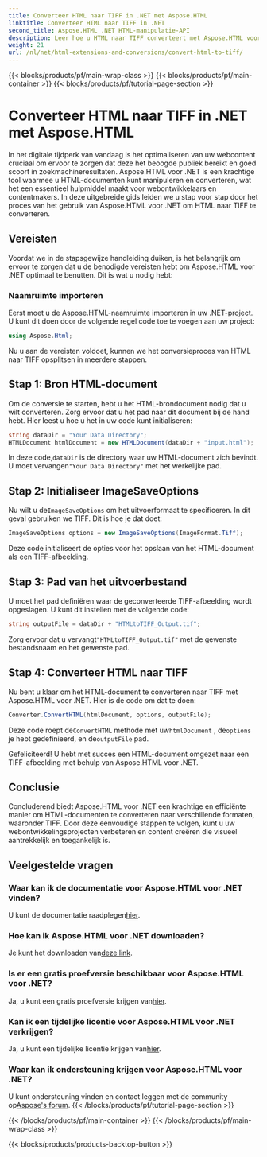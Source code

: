```yaml
---
title: Converteer HTML naar TIFF in .NET met Aspose.HTML
linktitle: Converteer HTML naar TIFF in .NET
second_title: Aspose.HTML .NET HTML-manipulatie-API
description: Leer hoe u HTML naar TIFF converteert met Aspose.HTML voor .NET. Volg onze stapsgewijze handleiding voor efficiënte optimalisatie van webinhoud.
weight: 21
url: /nl/net/html-extensions-and-conversions/convert-html-to-tiff/
---
```


{{< blocks/products/pf/main-wrap-class >}}
{{< blocks/products/pf/main-container >}}
{{< blocks/products/pf/tutorial-page-section >}}

# Converteer HTML naar TIFF in .NET met Aspose.HTML


In het digitale tijdperk van vandaag is het optimaliseren van uw webcontent cruciaal om ervoor te zorgen dat deze het beoogde publiek bereikt en goed scoort in zoekmachineresultaten. Aspose.HTML voor .NET is een krachtige tool waarmee u HTML-documenten kunt manipuleren en converteren, wat het een essentieel hulpmiddel maakt voor webontwikkelaars en contentmakers. In deze uitgebreide gids leiden we u stap voor stap door het proces van het gebruik van Aspose.HTML voor .NET om HTML naar TIFF te converteren.

## Vereisten

Voordat we in de stapsgewijze handleiding duiken, is het belangrijk om ervoor te zorgen dat u de benodigde vereisten hebt om Aspose.HTML voor .NET optimaal te benutten. Dit is wat u nodig hebt:

### Naamruimte importeren

Eerst moet u de Aspose.HTML-naamruimte importeren in uw .NET-project. U kunt dit doen door de volgende regel code toe te voegen aan uw project:

```csharp
using Aspose.Html;
```

Nu u aan de vereisten voldoet, kunnen we het conversieproces van HTML naar TIFF opsplitsen in meerdere stappen.

## Stap 1: Bron HTML-document

Om de conversie te starten, hebt u het HTML-brondocument nodig dat u wilt converteren. Zorg ervoor dat u het pad naar dit document bij de hand hebt. Hier leest u hoe u het in uw code kunt initialiseren:

```csharp
string dataDir = "Your Data Directory";
HTMLDocument htmlDocument = new HTMLDocument(dataDir + "input.html");
```

 In deze code,`dataDir` is de directory waar uw HTML-document zich bevindt. U moet vervangen`"Your Data Directory"` met het werkelijke pad.

## Stap 2: Initialiseer ImageSaveOptions

 Nu wilt u de`ImageSaveOptions` om het uitvoerformaat te specificeren. In dit geval gebruiken we TIFF. Dit is hoe je dat doet:

```csharp
ImageSaveOptions options = new ImageSaveOptions(ImageFormat.Tiff);
```

Deze code initialiseert de opties voor het opslaan van het HTML-document als een TIFF-afbeelding.

## Stap 3: Pad van het uitvoerbestand

U moet het pad definiëren waar de geconverteerde TIFF-afbeelding wordt opgeslagen. U kunt dit instellen met de volgende code:

```csharp
string outputFile = dataDir + "HTMLtoTIFF_Output.tif";
```

 Zorg ervoor dat u vervangt`"HTMLtoTIFF_Output.tif"` met de gewenste bestandsnaam en het gewenste pad.

## Stap 4: Converteer HTML naar TIFF

Nu bent u klaar om het HTML-document te converteren naar TIFF met Aspose.HTML voor .NET. Hier is de code om dat te doen:

```csharp
Converter.ConvertHTML(htmlDocument, options, outputFile);
```

 Deze code roept de`ConvertHTML` methode met uw`htmlDocument` , de`options` je hebt gedefinieerd, en de`outputFile` pad.

Gefeliciteerd! U hebt met succes een HTML-document omgezet naar een TIFF-afbeelding met behulp van Aspose.HTML voor .NET.

## Conclusie

Concluderend biedt Aspose.HTML voor .NET een krachtige en efficiënte manier om HTML-documenten te converteren naar verschillende formaten, waaronder TIFF. Door deze eenvoudige stappen te volgen, kunt u uw webontwikkelingsprojecten verbeteren en content creëren die visueel aantrekkelijk en toegankelijk is.

## Veelgestelde vragen

### Waar kan ik de documentatie voor Aspose.HTML voor .NET vinden?
 U kunt de documentatie raadplegen[hier](https://reference.aspose.com/html/net/).

### Hoe kan ik Aspose.HTML voor .NET downloaden?
 Je kunt het downloaden van[deze link](https://releases.aspose.com/html/net/).

### Is er een gratis proefversie beschikbaar voor Aspose.HTML voor .NET?
 Ja, u kunt een gratis proefversie krijgen van[hier](https://releases.aspose.com/).

### Kan ik een tijdelijke licentie voor Aspose.HTML voor .NET verkrijgen?
Ja, u kunt een tijdelijke licentie krijgen van[hier](https://purchase.aspose.com/temporary-license/).

### Waar kan ik ondersteuning krijgen voor Aspose.HTML voor .NET?
 U kunt ondersteuning vinden en contact leggen met de community op[Aspose's forum](https://forum.aspose.com/).
{{< /blocks/products/pf/tutorial-page-section >}}

{{< /blocks/products/pf/main-container >}}
{{< /blocks/products/pf/main-wrap-class >}}

{{< blocks/products/products-backtop-button >}}
